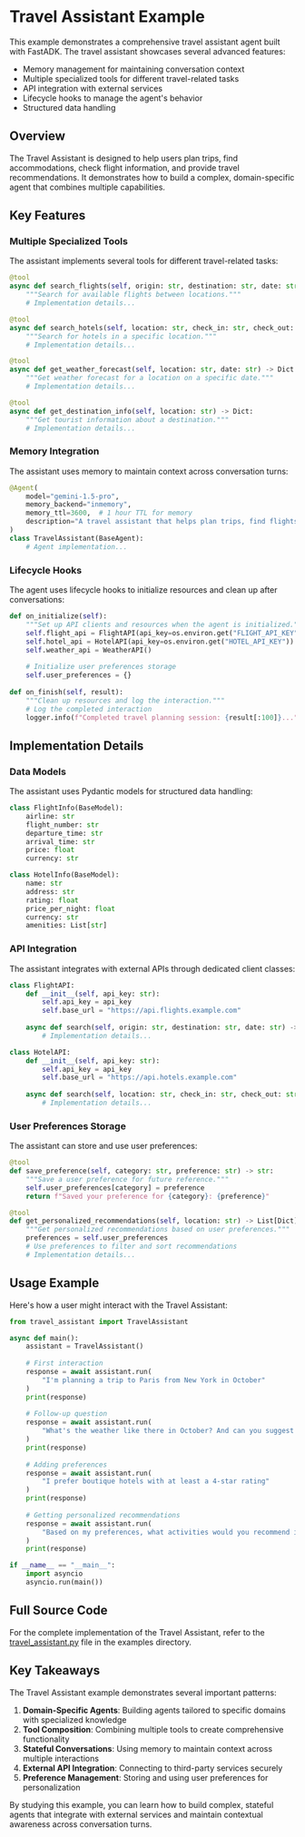# Travel Assistant Example

This example demonstrates a comprehensive travel assistant agent built with FastADK. The travel assistant showcases several advanced features:

- Memory management for maintaining conversation context
- Multiple specialized tools for different travel-related tasks
- API integration with external services
- Lifecycle hooks to manage the agent's behavior
- Structured data handling

## Overview

The Travel Assistant is designed to help users plan trips, find accommodations, check flight information, and provide travel recommendations. It demonstrates how to build a complex, domain-specific agent that combines multiple capabilities.

## Key Features

### Multiple Specialized Tools

The assistant implements several tools for different travel-related tasks:

```python
@tool
async def search_flights(self, origin: str, destination: str, date: str) -> List[Dict]:
    """Search for available flights between locations."""
    # Implementation details...

@tool
async def search_hotels(self, location: str, check_in: str, check_out: str) -> List[Dict]:
    """Search for hotels in a specific location."""
    # Implementation details...

@tool
async def get_weather_forecast(self, location: str, date: str) -> Dict:
    """Get weather forecast for a location on a specific date."""
    # Implementation details...

@tool
async def get_destination_info(self, location: str) -> Dict:
    """Get tourist information about a destination."""
    # Implementation details...
```

### Memory Integration

The assistant uses memory to maintain context across conversation turns:

```python
@Agent(
    model="gemini-1.5-pro",
    memory_backend="inmemory",
    memory_ttl=3600,  # 1 hour TTL for memory
    description="A travel assistant that helps plan trips, find flights and accommodations."
)
class TravelAssistant(BaseAgent):
    # Agent implementation...
```

### Lifecycle Hooks

The agent uses lifecycle hooks to initialize resources and clean up after conversations:

```python
def on_initialize(self):
    """Set up API clients and resources when the agent is initialized."""
    self.flight_api = FlightAPI(api_key=os.environ.get("FLIGHT_API_KEY"))
    self.hotel_api = HotelAPI(api_key=os.environ.get("HOTEL_API_KEY"))
    self.weather_api = WeatherAPI()
    
    # Initialize user preferences storage
    self.user_preferences = {}
    
def on_finish(self, result):
    """Clean up resources and log the interaction."""
    # Log the completed interaction
    logger.info(f"Completed travel planning session: {result[:100]}...")
```

## Implementation Details

### Data Models

The assistant uses Pydantic models for structured data handling:

```python
class FlightInfo(BaseModel):
    airline: str
    flight_number: str
    departure_time: str
    arrival_time: str
    price: float
    currency: str

class HotelInfo(BaseModel):
    name: str
    address: str
    rating: float
    price_per_night: float
    currency: str
    amenities: List[str]
```

### API Integration

The assistant integrates with external APIs through dedicated client classes:

```python
class FlightAPI:
    def __init__(self, api_key: str):
        self.api_key = api_key
        self.base_url = "https://api.flights.example.com"
        
    async def search(self, origin: str, destination: str, date: str) -> List[Dict]:
        # Implementation details...

class HotelAPI:
    def __init__(self, api_key: str):
        self.api_key = api_key
        self.base_url = "https://api.hotels.example.com"
        
    async def search(self, location: str, check_in: str, check_out: str) -> List[Dict]:
        # Implementation details...
```

### User Preferences Storage

The assistant can store and use user preferences:

```python
@tool
def save_preference(self, category: str, preference: str) -> str:
    """Save a user preference for future reference."""
    self.user_preferences[category] = preference
    return f"Saved your preference for {category}: {preference}"

@tool
def get_personalized_recommendations(self, location: str) -> List[Dict]:
    """Get personalized recommendations based on user preferences."""
    preferences = self.user_preferences
    # Use preferences to filter and sort recommendations
    # Implementation details...
```

## Usage Example

Here's how a user might interact with the Travel Assistant:

```python
from travel_assistant import TravelAssistant

async def main():
    assistant = TravelAssistant()
    
    # First interaction
    response = await assistant.run(
        "I'm planning a trip to Paris from New York in October"
    )
    print(response)
    
    # Follow-up question
    response = await assistant.run(
        "What's the weather like there in October? And can you suggest some hotels?"
    )
    print(response)
    
    # Adding preferences
    response = await assistant.run(
        "I prefer boutique hotels with at least a 4-star rating"
    )
    print(response)
    
    # Getting personalized recommendations
    response = await assistant.run(
        "Based on my preferences, what activities would you recommend in Paris?"
    )
    print(response)

if __name__ == "__main__":
    import asyncio
    asyncio.run(main())
```

## Full Source Code

For the complete implementation of the Travel Assistant, refer to the [travel_assistant.py](https://github.com/Mathews-Tom/FastADK/blob/main/examples/advanced/travel_assistant.py) file in the examples directory.

## Key Takeaways

The Travel Assistant example demonstrates several important patterns:

1. **Domain-Specific Agents**: Building agents tailored to specific domains with specialized knowledge
2. **Tool Composition**: Combining multiple tools to create comprehensive functionality
3. **Stateful Conversations**: Using memory to maintain context across multiple interactions
4. **External API Integration**: Connecting to third-party services securely
5. **Preference Management**: Storing and using user preferences for personalization

By studying this example, you can learn how to build complex, stateful agents that integrate with external services and maintain contextual awareness across conversation turns.
